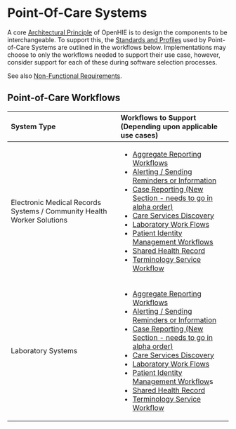 # Point-Of-Care Systems

A core [Architectural Principle](../architecture-specification/architectural-principles.md) of OpenHIE is to design the components to be interchangeable. To support this,  the [Standards and Profiles](../architecture-specification/standards-and-profiles.md) used by Point-of-Care Systems are outlined in the workflows below. Implementations may choose to only the workflows needed to support their use case, however, consider support for each of these during software selection processes.  

See also [Non-Functional Requirements](non-functional-requirements.md). 

## Point-of-Care Workflows  

<table>
  <thead>
    <tr>
      <th style="text-align:left">System Type</th>
      <th style="text-align:left">Workflows to Support (Depending upon applicable use cases)</th>
    </tr>
  </thead>
  <tbody>
    <tr>
      <td style="text-align:left">Electronic Medical Records Systems / Community Health Worker Solutions</td>
      <td
      style="text-align:left">
        <ul>
          <li><a href="../introduction/aggregate-reporting-workflows/">Aggregate Reporting Workflows</a> 
          </li>
          <li><a href="../introduction/alerting-sending-reminders-or-information/">Alerting / Sending Reminders or Information</a>
          </li>
          <li><a href="../introduction/case-reporting-new-section-needs-to-go-in-alpha-order.md">Case Reporting (New Section - needs to go in alpha order)</a>
          </li>
          <li><a href="../introduction/care-services-discovery/">Care Services Discovery</a>
          </li>
          <li><a href="../introduction/laboratory-work-flows/">Laboratory Work Flows</a>
          </li>
          <li><a href="../introduction/patient-identity-management-workflows/">Patient Identity Management Workflows</a>
          </li>
          <li><a href="../introduction/shared-health-record/">Shared Health Record</a>
          </li>
          <li><a href="../introduction/terminology-service-workflow/">Terminology Service Workflow</a>
          </li>
        </ul>
        </td>
    </tr>
    <tr>
      <td style="text-align:left">Laboratory Systems</td>
      <td style="text-align:left">
        <p></p>
        <ul>
          <li><a href="../introduction/aggregate-reporting-workflows/">Aggregate Reporting Workflows</a> 
          </li>
          <li><a href="../introduction/alerting-sending-reminders-or-information/">Alerting / Sending Reminders or Information</a>
          </li>
          <li><a href="../introduction/case-reporting-new-section-needs-to-go-in-alpha-order.md">Case Reporting (New Section - needs to go in alpha order)</a>
          </li>
          <li><a href="../introduction/care-services-discovery/">Care Services Discovery</a>
          </li>
          <li><a href="../introduction/laboratory-work-flows/">Laboratory Work Flows</a>
          </li>
          <li><a href="../introduction/patient-identity-management-workflows/">Patient Identity Management Workflow</a>s</li>
          <li><a href="../introduction/shared-health-record/">Shared Health Record</a>
          </li>
          <li><a href="../introduction/terminology-service-workflow/">Terminology Service Workflow</a>
          </li>
        </ul>
      </td>
    </tr>
  </tbody>
</table>



